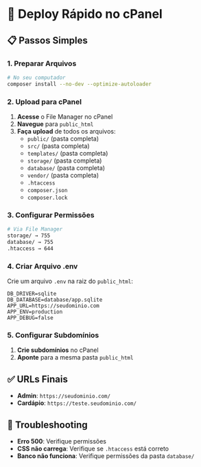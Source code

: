 # 🚀 Deploy Rápido no cPanel

## 📋 Passos Simples

### 1. Preparar Arquivos
```bash
# No seu computador
composer install --no-dev --optimize-autoloader
```

### 2. Upload para cPanel
1. **Acesse** o File Manager no cPanel
2. **Navegue** para `public_html`
3. **Faça upload** de todos os arquivos:
   - `public/` (pasta completa)
   - `src/` (pasta completa)
   - `templates/` (pasta completa)
   - `storage/` (pasta completa)
   - `database/` (pasta completa)
   - `vendor/` (pasta completa)
   - `.htaccess`
   - `composer.json`
   - `composer.lock`

### 3. Configurar Permissões
```bash
# Via File Manager
storage/ → 755
database/ → 755
.htaccess → 644
```

### 4. Criar Arquivo .env
Crie um arquivo `.env` na raiz do `public_html`:

```env
DB_DRIVER=sqlite
DB_DATABASE=database/app.sqlite
APP_URL=https://seudominio.com
APP_ENV=production
APP_DEBUG=false
```

### 5. Configurar Subdomínios
1. **Crie subdomínios** no cPanel
2. **Aponte** para a mesma pasta `public_html`

## ✅ URLs Finais
- **Admin**: `https://seudominio.com/`
- **Cardápio**: `https://teste.seudominio.com/`

## 🔧 Troubleshooting
- **Erro 500**: Verifique permissões
- **CSS não carrega**: Verifique se `.htaccess` está correto
- **Banco não funciona**: Verifique permissões da pasta `database/`
